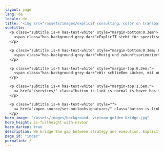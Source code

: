 ```yaml
---
layout: page
lang: de
locale: de
title: '<img src="/assets/images/explicit consulting, color on transparent, company and slogan.png" alt="ExplicIT Consulting. We bridge the gap." style="height: 3em; object-fit: contain; margin-left:-0.25em; margin-bottom:0.3em;"><!--ExplicIT Consulting. We bridge the gap.-->'
subtitle: |
  <p class="subtitle is-4 has-text-white" style="margin-bottom:0.3em">
    <span class="has-background-grey-dark">ExplicIT steht für spezifische, klare und detaillierte IT-Beratung.</span>
  </p>

  <p class="subtitle is-4 has-text-white" style="margin-bottom:0.3em; margin-top:0.3em">
    <span class="has-background-grey-dark">Mutig und zukunftsorientiert, immer realistisch und ohne Dampfplauderei.</span>
  </p>

  <p class="subtitle is-4 has-text-white" style="margin-top:0.3em;">
    <span class="has-background-grey-dark">Wir schließen Lücken, mit unserem Kopf in den Wolken und unseren Füßen fest am Boden.</span>
  </p>

  <p class="subtitle is-4 has-text-white" style="margin-top:1.5em;">
    <a href="/services/" class="button is-link is-normal is-hover has-text-black has-text-weight-bold" style="background-color: limegreen;">>> Welche Lücke dürfen wir für Sie schließen?</a>
  </p>

  <p class="subtitle is-4 has-text-white" style="">
    <a href="/open-source/set-outlooksignatures/" class="button is-link is-normal is-hover has-text-black has-text-weight-bold" style="background-image: linear-gradient(to right, darkgoldenrod, goldenrod, darkgoldenrod, goldenrod, darkgoldenrod);">>> Set-OutlookSignatures Benefactor Circle Add-On</a>
  </p>
hero_image: "/assets/images/background, vietnam golden bridge.jpg"
hero_height: is-fullheight-with-navbar
hero_darken: true
description: We bridge the gap between strategy and execution. ExplicIT stands for specific, clear and detailed IT consulting.
page_id: "index"
permalink: /
---
```

